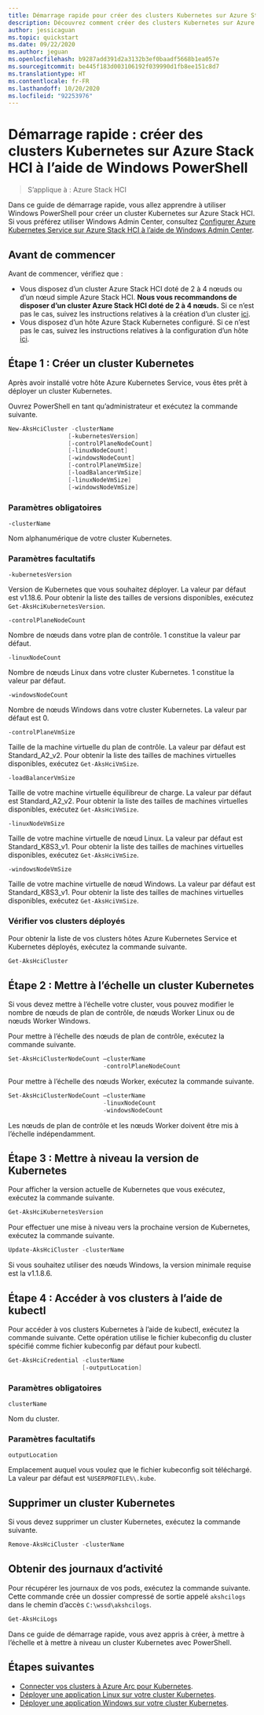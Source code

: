 ```yaml
---
title: Démarrage rapide pour créer des clusters Kubernetes sur Azure Stack HCI à l’aide de Windows PowerShell
description: Découvrez comment créer des clusters Kubernetes sur Azure Stack HCI avec Windows PowerShell
author: jessicaguan
ms.topic: quickstart
ms.date: 09/22/2020
ms.author: jeguan
ms.openlocfilehash: b9287add391d2a3132b3ef0baadf5668b1ea057e
ms.sourcegitcommit: be445f183d003106192f039990d1fb8ee151c8d7
ms.translationtype: HT
ms.contentlocale: fr-FR
ms.lasthandoff: 10/20/2020
ms.locfileid: "92253976"
---
```

# <a name="quickstart-create-kubernetes-clusters-on-azure-stack-hci-using-windows-powershell"></a>Démarrage rapide : créer des clusters Kubernetes sur Azure Stack HCI à l’aide de Windows PowerShell

> S’applique à : Azure Stack HCI

Dans ce guide de démarrage rapide, vous allez apprendre à utiliser Windows PowerShell pour créer un cluster Kubernetes sur Azure Stack HCI. Si vous préférez utiliser Windows Admin Center, consultez [Configurer Azure Kubernetes Service sur Azure Stack HCI à l’aide de Windows Admin Center](setup.md).

## <a name="before-you-begin"></a>Avant de commencer

Avant de commencer, vérifiez que :

- Vous disposez d’un cluster Azure Stack HCI doté de 2 à 4 nœuds ou d’un nœud simple Azure Stack HCI. **Nous vous recommandons de disposer d’un cluster Azure Stack HCI doté de 2 à 4 nœuds.** Si ce n’est pas le cas, suivez les instructions relatives à la création d’un cluster [ici](./system-requirements.md).
- Vous disposez d’un hôte Azure Stack Kubernetes configuré. Si ce n’est pas le cas, suivez les instructions relatives à la configuration d’un hôte [ici](./setup-powershell.md).

## <a name="step-1-create-a-kubernetes-cluster"></a>Étape 1 : Créer un cluster Kubernetes

Après avoir installé votre hôte Azure Kubernetes Service, vous êtes prêt à déployer un cluster Kubernetes.

Ouvrez PowerShell en tant qu’administrateur et exécutez la commande suivante.

   ```powershell
   New-AksHciCluster -clusterName
                    [-kubernetesVersion]
                    [-controlPlaneNodeCount]
                    [-linuxNodeCount]
                    [-windowsNodeCount]
                    [-controlPlaneVmSize]
                    [-loadBalancerVmSize]
                    [-linuxNodeVmSize]
                    [-windowsNodeVmSize]
   ```

### <a name="required-parameters"></a>Paramètres obligatoires

`-clusterName`

Nom alphanumérique de votre cluster Kubernetes.

### <a name="optional-parameters"></a>Paramètres facultatifs

`-kubernetesVersion`

Version de Kubernetes que vous souhaitez déployer. La valeur par défaut est v1.18.6. Pour obtenir la liste des tailles de versions disponibles, exécutez `Get-AksHciKubernetesVersion`.

`-controlPlaneNodeCount`

Nombre de nœuds dans votre plan de contrôle. 1 constitue la valeur par défaut.

`-linuxNodeCount`

Nombre de nœuds Linux dans votre cluster Kubernetes. 1 constitue la valeur par défaut.

`-windowsNodeCount`

Nombre de nœuds Windows dans votre cluster Kubernetes. La valeur par défaut est 0.

`-controlPlaneVmSize`

Taille de la machine virtuelle du plan de contrôle. La valeur par défaut est Standard_A2_v2. Pour obtenir la liste des tailles de machines virtuelles disponibles, exécutez `Get-AksHciVmSize`.

`-loadBalancerVmSize`

Taille de votre machine virtuelle équilibreur de charge. La valeur par défaut est Standard_A2_v2. Pour obtenir la liste des tailles de machines virtuelles disponibles, exécutez `Get-AksHciVmSize`.

`-linuxNodeVmSize`

Taille de votre machine virtuelle de nœud Linux. La valeur par défaut est Standard_K8S3_v1. Pour obtenir la liste des tailles de machines virtuelles disponibles, exécutez `Get-AksHciVmSize`.

`-windowsNodeVmSize`

Taille de votre machine virtuelle de nœud Windows. La valeur par défaut est Standard_K8S3_v1. Pour obtenir la liste des tailles de machines virtuelles disponibles, exécutez `Get-AksHciVmSize`.

### <a name="check-your-deployed-clusters"></a>Vérifier vos clusters déployés

Pour obtenir la liste de vos clusters hôtes Azure Kubernetes Service et Kubernetes déployés, exécutez la commande suivante.

```powershell
Get-AksHciCluster
```

## <a name="step-2-scale-a-kubernetes-cluster"></a>Étape 2 : Mettre à l’échelle un cluster Kubernetes

Si vous devez mettre à l’échelle votre cluster, vous pouvez modifier le nombre de nœuds de plan de contrôle, de nœuds Worker Linux ou de nœuds Worker Windows.

Pour mettre à l’échelle des nœuds de plan de contrôle, exécutez la commande suivante.

```powershell
Set-AksHciClusterNodeCount –clusterName
                           -controlPlaneNodeCount
```

Pour mettre à l’échelle des nœuds Worker, exécutez la commande suivante.

```powershell
Set-AksHciClusterNodeCount –clusterName
                           -linuxNodeCount
                           -windowsNodeCount
```

Les nœuds de plan de contrôle et les nœuds Worker doivent être mis à l’échelle indépendamment.

## <a name="step-3-upgrade-kubernetes-version"></a>Étape 3 : Mettre à niveau la version de Kubernetes

Pour afficher la version actuelle de Kubernetes que vous exécutez, exécutez la commande suivante.

```powershell
Get-AksHciKubernetesVersion
```

Pour effectuer une mise à niveau vers la prochaine version de Kubernetes, exécutez la commande suivante.

```powershell
Update-AksHciCluster -clusterName
```

Si vous souhaitez utiliser des nœuds Windows, la version minimale requise est la v1.1.8.6.

## <a name="step-4-access-your-clusters-using-kubectl"></a>Étape 4 : Accéder à vos clusters à l’aide de kubectl

Pour accéder à vos clusters Kubernetes à l’aide de kubectl, exécutez la commande suivante. Cette opération utilise le fichier kubeconfig du cluster spécifié comme fichier kubeconfig par défaut pour kubectl.

```powershell
Get-AksHciCredential -clusterName
                     [-outputLocation]
```

### <a name="required-parameters"></a>Paramètres obligatoires

`clusterName`

Nom du cluster.

### <a name="optional-parameters"></a>Paramètres facultatifs

`outputLocation`

Emplacement auquel vous voulez que le fichier kubeconfig soit téléchargé. La valeur par défaut est `%USERPROFILE%\.kube`.

## <a name="delete-a-kubernetes-cluster"></a>Supprimer un cluster Kubernetes

Si vous devez supprimer un cluster Kubernetes, exécutez la commande suivante.

```powershell
Remove-AksHciCluster -clusterName
```

## <a name="get-logs"></a>Obtenir des journaux d’activité

Pour récupérer les journaux de vos pods, exécutez la commande suivante. Cette commande crée un dossier compressé de sortie appelé `akshcilogs` dans le chemin d’accès `C:\wssd\akshcilogs`.

```powershell
Get-AksHciLogs
```

Dans ce guide de démarrage rapide, vous avez appris à créer, à mettre à l’échelle et à mettre à niveau un cluster Kubernetes avec PowerShell.

## <a name="next-steps"></a>Étapes suivantes

- [Connecter vos clusters à Azure Arc pour Kubernetes](./connect-to-arc.md).
- [Déployer une application Linux sur votre cluster Kubernetes](./deploy-linux-application.md).
- [Déployer une application Windows sur votre cluster Kubernetes](./deploy-windows-application.md).
